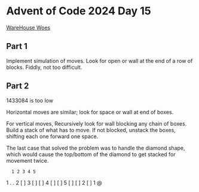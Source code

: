 # Advent of Code 2024 Day 15

[WareHouse Woes](https://adventofcode.com/2024/day/15)

## Part 1

Implement simulation of moves. Look for open or wall at the end of a row
of blocks. Fiddly, not too difficult.

## Part 2

1433084 is too low

Horizontal moves are similar; look for space or wall at end of boxes.

For vertical moves, Recursively look for wall blocking any chain of boxes.
Build a stack of what has to move. If not blocked, unstack the boxes, shifting
each one forward one space.

The last case that solved the problem was to handle the diamond shape,
which would cause the top/bottom of the diamond to get stacked for movement
twice. 

      1 2 3 4 5
  1       . .
  2       [ ]
  3     [ ] [ ]
  4   [ ]     [ ]
  5     [ ] [ ]
  2       [ ]
  1       @
